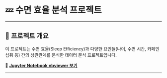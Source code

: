 # 💤 수면 효율 분석 프로젝트

---

## 🌟 프로젝트 개요

이 프로젝트는 수면 효율(Sleep Efficiency)과 다양한 요인들(나이, 수면 시간, 카페인 섭취 등) 간의 상관관계를 분석한 데이터 분석 프로젝트입니다.  

🔗 **[Jupyter Notebook nbviewer 보기](https://nbviewer.org/github/junyoungnnn/data_analysis/blob/main/study/Sleep_Efficiency/Sleep_Efficiency.ipynb)**

---
